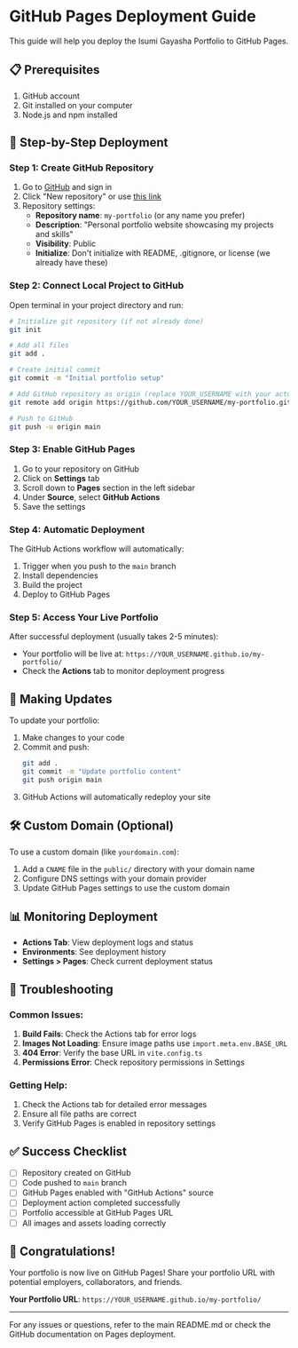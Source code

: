 # GitHub Pages Deployment Guide

This guide will help you deploy the Isumi Gayasha Portfolio to GitHub Pages.

## 📋 Prerequisites

1. GitHub account
2. Git installed on your computer
3. Node.js and npm installed

## 🚀 Step-by-Step Deployment

### Step 1: Create GitHub Repository

1. Go to [GitHub](https://github.com) and sign in
2. Click "New repository" or use [this link](https://github.com/new)
3. Repository settings:
   - **Repository name**: `my-portfolio` (or any name you prefer)
   - **Description**: "Personal portfolio website showcasing my projects and skills"
   - **Visibility**: Public
   - **Initialize**: Don't initialize with README, .gitignore, or license (we already have these)

### Step 2: Connect Local Project to GitHub

Open terminal in your project directory and run:

```bash
# Initialize git repository (if not already done)
git init

# Add all files
git add .

# Create initial commit
git commit -m "Initial portfolio setup"

# Add GitHub repository as origin (replace YOUR_USERNAME with your actual GitHub username)
git remote add origin https://github.com/YOUR_USERNAME/my-portfolio.git

# Push to GitHub
git push -u origin main
```

### Step 3: Enable GitHub Pages

1. Go to your repository on GitHub
2. Click on **Settings** tab
3. Scroll down to **Pages** section in the left sidebar
4. Under **Source**, select **GitHub Actions**
5. Save the settings

### Step 4: Automatic Deployment

The GitHub Actions workflow will automatically:

1. Trigger when you push to the `main` branch
2. Install dependencies
3. Build the project
4. Deploy to GitHub Pages

### Step 5: Access Your Live Portfolio

After successful deployment (usually takes 2-5 minutes):

- Your portfolio will be live at: `https://YOUR_USERNAME.github.io/my-portfolio/`
- Check the **Actions** tab to monitor deployment progress

## 🔄 Making Updates

To update your portfolio:

1. Make changes to your code
2. Commit and push:
   ```bash
   git add .
   git commit -m "Update portfolio content"
   git push origin main
   ```
3. GitHub Actions will automatically redeploy your site

## 🛠️ Custom Domain (Optional)

To use a custom domain (like `yourdomain.com`):

1. Add a `CNAME` file in the `public/` directory with your domain name
2. Configure DNS settings with your domain provider
3. Update GitHub Pages settings to use the custom domain

## 📊 Monitoring Deployment

- **Actions Tab**: View deployment logs and status
- **Environments**: See deployment history
- **Settings > Pages**: Check current deployment status

## 🐛 Troubleshooting

### Common Issues:

1. **Build Fails**: Check the Actions tab for error logs
2. **Images Not Loading**: Ensure image paths use `import.meta.env.BASE_URL`
3. **404 Error**: Verify the base URL in `vite.config.ts`
4. **Permissions Error**: Check repository permissions in Settings

### Getting Help:

1. Check the Actions tab for detailed error messages
2. Ensure all file paths are correct
3. Verify GitHub Pages is enabled in repository settings

## ✅ Success Checklist

- [ ] Repository created on GitHub
- [ ] Code pushed to `main` branch
- [ ] GitHub Pages enabled with "GitHub Actions" source
- [ ] Deployment action completed successfully
- [ ] Portfolio accessible at GitHub Pages URL
- [ ] All images and assets loading correctly

## 🎉 Congratulations!

Your portfolio is now live on GitHub Pages! Share your portfolio URL with potential employers, collaborators, and friends.

**Your Portfolio URL**: `https://YOUR_USERNAME.github.io/my-portfolio/`

---

For any issues or questions, refer to the main README.md or check the GitHub documentation on Pages deployment.
